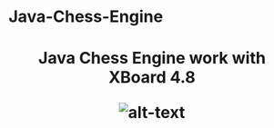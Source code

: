 # Java-Chess-Engine
<h1 align="center">Java Chess Engine work with XBoard 4.8

![alt-text](https://github.com/SergiuBabin/Java-Chess-Engine/blob/main/SS_Parties_Fairy_Max5.0/chess.gif)
